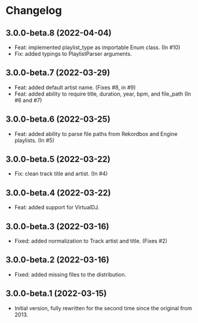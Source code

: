 # Changelog

## 3.0.0-beta.8 (2022-04-04)

- Feat: implemented playlist_type as importable Enum class. (In #10)
- Fix: added typings to PlaylistParser arguments.

## 3.0.0-beta.7 (2022-03-29)

- Feat: added default artist name. (Fixes #8, in #9)
- Feat: added ability to require title, duration, year, bpm, and file_path (In #6 and #7)

## 3.0.0-beta.6 (2022-03-25)

- Feat: added ability to parse file paths from Rekordbox and Engine playlists. (In #5)

## 3.0.0-beta.5 (2022-03-22)

- Fix: clean track title and artist. (In #4)

## 3.0.0-beta.4 (2022-03-22)

- Feat: added support for VirtualDJ.

## 3.0.0-beta.3 (2022-03-16)

- Fixed: added normalization to Track artist and title. (Fixes #2)

## 3.0.0-beta.2 (2022-03-16)

- Fixed: added missing files to the distribution.

## 3.0.0-beta.1 (2022-03-15)

- Initial version, fully rewritten for the second time since the original from 2013.